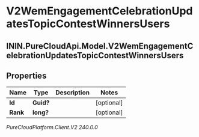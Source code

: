 # V2WemEngagementCelebrationUpdatesTopicContestWinnersUsers

## ININ.PureCloudApi.Model.V2WemEngagementCelebrationUpdatesTopicContestWinnersUsers

## Properties

|Name | Type | Description | Notes|
|------------ | ------------- | ------------- | -------------|
| **Id** | **Guid?** |  | [optional] |
| **Rank** | **long?** |  | [optional] |



_PureCloudPlatform.Client.V2 240.0.0_
